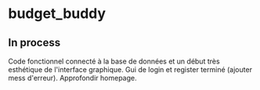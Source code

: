 # budget_buddy
## In process
Code fonctionnel connecté à la base de données et un début très esthétique de l'interface graphique. Gui de login et register terminé (ajouter mess d'erreur). Approfondir homepage.
